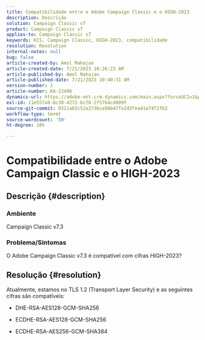 ```yaml
---
title: Compatibilidade entre o Adobe Campaign Classic e o HIGH-2023
description: Descrição
solution: Campaign Classic v7
product: Campaign Classic v7
applies-to: Campaign Classic v7
keywords: KCS, Campaign Classic, HIGH-2023, compatibilidade
resolution: Resolution
internal-notes: null
bug: false
article-created-by: Amol Mahajan
article-created-date: 7/21/2023 10:26:23 AM
article-published-by: Amol Mahajan
article-published-date: 7/21/2023 10:40:31 AM
version-number: 1
article-number: KA-22496
dynamics-url: https://adobe-ent.crm.dynamics.com/main.aspx?forceUCI=1&pagetype=entityrecord&etn=knowledgearticle&id=ab53f507-b127-ee11-9966-6045bd0067ea
exl-id: 11e557a0-8c30-4272-bc70-2f5764cd009f
source-git-commit: 0311a02c52a273bce96b47fe2d3fea41a74f2fb2
workflow-type: tm+mt
source-wordcount: '59'
ht-degree: 10%

---
```


# Compatibilidade entre o Adobe Campaign Classic e o HIGH-2023

## Descrição {#description}


### <b>Ambiente</b>

Campaign Classic v7.3



### <b>Problema/Sintomas</b>

O Adobe Campaign Classic v7.3 é compatível com cifras HIGH-2023?


## Resolução {#resolution}

Atualmente, estamos no TLS 1.2 (Transport Layer Security) e as seguintes cifras são compatíveis:<br>
- DHE-RSA-AES128-GCM-SHA256


- ECDHE-RSA-AES128-GCM-SHA256


- ECDHE-RSA-AES256-GCM-SHA384
